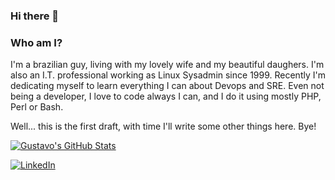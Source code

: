 ### Hi there 👋

<!--
**gustavoantao/gustavoantao** is a ✨ _special_ ✨ repository because its `README.md` (this file) appears on your GitHub profile.

Here are some ideas to get you started:

- 🔭 I’m currently working on ...
- 🌱 I’m currently learning ...
- 👯 I’m looking to collaborate on ...
- 🤔 I’m looking for help with ...
- 💬 Ask me about ...
- 📫 How to reach me: ...
- 😄 Pronouns: ...
- ⚡ Fun fact: ...
-->

### Who am I?

I'm a brazilian guy, living with my lovely wife and my beautiful daughers. I'm also an I.T. professional working as Linux Sysadmin since 1999. Recently I'm dedicating myself to learn everything I can about Devops and SRE.
Even not being a developer, I love to code always I can, and I do it using mostly PHP, Perl or Bash.

Well... this is the first draft, with time I'll write some other things here.
Bye!

[![Gustavo's GitHub Stats](https://github-readme-stats.vercel.app/api?username=gustavoantao&show_icons=true)](https://github.com/gustavo-antao)

<a href="https://www.linkedin.com/in/gustavoantao/"><img alt="LinkedIn" src="https://img.shields.io/badge/LinkedIn-Gustavo%20Ant%C3%A3o-blue?style=flat-%20%20%20%20square&logo=linkedin"><br></a>

